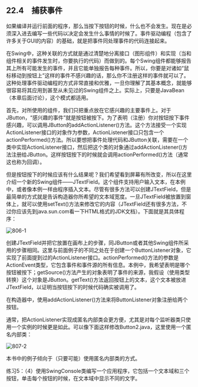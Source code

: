 ## 22.4　捕获事件

如果编译并运行前面的程序，那么当按下按钮的时候，什么也不会发生。现在是必须深入进去编写一些代码以决定会发生什么事情的时候了。事件驱动编程（包含了许多关于GUI的内容）的基础，就是把事件同处理事件的代码连接起来。

在Swing中，这种关联的方式就是通过清楚地分离接口（图形组件）和实现（当和组件相关的事件发生时，你要执行的代码）而做到的。每个Swing组件都能够报告其上所有可能发生的事件，并且它能单独报告每种事件。所以，你要是对诸如“鼠标移动到按钮上”这样的事件不感兴趣的话，那么你不注册这样的事件就可以了。这种处理事件驱动编程的方式非常直接和优雅，一旦你理解了其基本概念，就能够很容易将其应用到甚至从未见过的Swing组件之上。实际上，只要是JavaBean（本章后面讨论），这个模式都适用。

首先，对所使用的组件，我们只把重点放在它感兴趣的主要事件上。对于JButton，“感兴趣的事件”就是按钮被按下。为了表明（注册）你对按钮按下事件感兴趣，可以调用JButton的addActionListener()方法。这个方法接受一个实现ActionListener接口的对象作为参数，ActionListener接口只包含一个actionPerformed()方法。所以要想把事件处理代码和JButton关联，需要在一个类中实现ActionListener接口，然后把这个类的对象通过addActionListener()方法注册给JButton。这样按钮按下的时候就会调用actionPerformed()方法（通常这也称为回调）。

但是按钮按下的时候应该有什么结果呢？我们希望看到屏幕有所改变，所以在这里介绍一个新的Swing组件——JTextField。这个组件支持用户输入文本，在本例中，或者像本例一样由程序插入文本。尽管有很多方法可以创建JTextField，但是最简单的方式就是告诉构造器你所希望的文本域宽度。一旦JTextField被放置到窗体上，就可以使用setText()方法来修改它的内容（JTextField还有很多方法，不过你应该先到java.sun.com看一下HTML格式的JDK文档）。下面就是其具体程序：

![806-1](../Images/image03810.jpeg)

创建JTextField并把它放置在画布上的步骤，同JButton或者其他Swing组件所采用的步骤相同。这里与前面例子的不同之处在于创建一个ButtonListener对象，它实现了前面提到过的ActionListener接口。actionPerformed()方法的参数是ActionEvent类型，它包含事件和事件源的所有信息。本例中，我希望表明是哪个按钮被按下；getSource()方法产生的对象表明了事件的来源，我假设（使用类型转换）这个对象是JButton。getText()方法返回按钮上的文本，这个文本被放进JTextField，以证明当按钮按下的时候代码确实被调用了。

在构造器中，使用addActionListener()方法来将ButtonListener对象注册给两个按钮。

通常，把ActionListener实现成匿名内部类会更方便，尤其是对每个监听器类只使用一个实例的时候更是如此。可以像下面这样修改Button2.java，这里使用一个匿名内部类：

![807-2](../Images/image03811.jpeg)

本书中的例子倾向于（只要可能）使用匿名内部类的方式。

练习5：（4）使用SwingConsole类编写一个应用程序，它包括一个文本域和三个按钮，单击每个按钮的时候，在文本域中显示不同的文字。